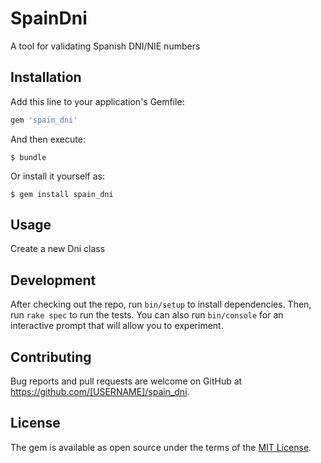 # SpainDni

A tool for validating Spanish DNI/NIE numbers

## Installation

Add this line to your application's Gemfile:

```ruby
gem 'spain_dni'
```

And then execute:

    $ bundle

Or install it yourself as:

    $ gem install spain_dni

## Usage

Create a new Dni class

## Development

After checking out the repo, run `bin/setup` to install dependencies. Then, run `rake spec` to run the tests. You can also run `bin/console` for an interactive prompt that will allow you to experiment.

## Contributing

Bug reports and pull requests are welcome on GitHub at https://github.com/[USERNAME]/spain_dni.

## License

The gem is available as open source under the terms of the [MIT License](https://opensource.org/licenses/MIT).
